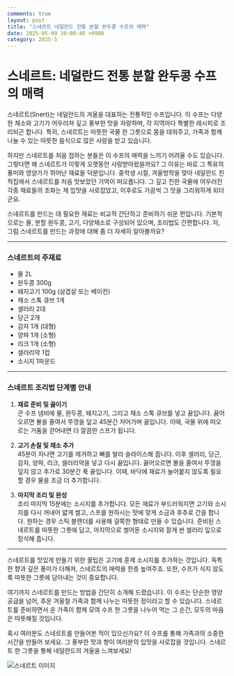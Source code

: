 ```yaml
---
comments: true
layout: post
title: "스네르트 네덜란드 전통 분할 완두콩 수프의 매력"
date: 2025-05-09 10:00:48 +0900
category: 2025-5
---
```


# 스네르트: 네덜란드 전통 분할 완두콩 수프의 매력

스네르트(Snert)는 네덜란드의 겨울을 대표하는 전통적인 수프입니다. 이 수프는 다양한 채소와 고기가 어우러져 깊고 풍부한 맛을 자랑하며, 각 지역마다 특별한 레시피로 조리되곤 합니다. 특히, 스네르트는 따뜻한 국물 한 그릇으로 몸을 데워주고, 가족과 함께 나눌 수 있는 따뜻한 음식으로 많은 사랑을 받고 있습니다. 

하지만 스네르트를 처음 접하는 분들은 이 수프의 매력을 느끼기 어려울 수도 있습니다. 그렇다면 왜 스네르트가 이렇게 오랫동안 사랑받아왔을까요? 그 이유는 바로 그 특유의 풍미와 영양가가 뛰어난 재료들 덕분입니다. 중학생 시절, 겨울방학을 맞아 네덜란드 친척집에서 스네르트를 처음 맛보았던 기억이 떠오릅니다. 그 깊고 진한 국물에 어우러진 각종 재료들의 조화는 제 입맛을 사로잡았고, 이후로도 가끔씩 그 맛을 그리워하게 되더군요.

스네르트를 만드는 데 필요한 재료는 비교적 간단하고 준비하기 쉬운 편입니다. 기본적으로는 물, 분할 완두콩, 고기, 다양채소로 구성되어 있으며, 조리법도 간편합니다. 자, 그럼 스네르트를 만드는 과정에 대해 좀 더 자세히 알아볼까요?

---

### 스네르트의 주재료

- 물 2L
- 완두콩 300g
- 돼지고기 100g (삼겹살 또는 베이컨)
- 채소 스톡 큐브 1개
- 셀러리 2대
- 당근 2개
- 감자 1개 (대형)
- 양파 1개 (소형)
- 리크 1개 (소형)
- 셀러리악 1컵
- 소시지 1파운드

---

### 스네르트 조리법 단계별 안내

1. **재료 준비 및 끓이기**  
   큰 수프 냄비에 물, 완두콩, 돼지고기, 그리고 채소 스톡 큐브를 넣고 끓입니다. 끓어오르면 불을 줄여서 뚜껑을 덮고 45분간 저어가며 끓입니다. 이때, 국물 위에 떠오르는 거품을 걷어내면 더 깔끔한 스프가 됩니다.

2. **고기 손질 및 채소 추가**  
   45분이 지나면 고기를 제거하고 뼈를 발라 슬라이스해 줍니다. 이후 셀러리, 당근, 감자, 양파, 리크, 셀러리악을 넣고 다시 끓입니다. 끓어오르면 불을 줄여서 뚜껑을 덮지 않고 추가로 30분간 푹 끓입니다. 이때, 바닥에 재료가 눌어붙지 않도록 필요할 경우 물을 조금 더 추가합니다.

3. **마지막 조리 및 완성**  
   조리 마지막 15분에는 소시지를 추가합니다. 모든 재료가 부드러워지면 고기와 소시지를 다시 꺼내어 얇게 썰고, 스프를 원하시는 맛에 맞게 소금과 후추로 간을 합니다. 원하는 경우 스틱 블렌더를 사용해 걸쭉한 형태로 만들 수 있습니다. 준비된 스네르트를 따뜻한 그릇에 담고, 마지막으로 썰어둔 소시지와 잘게 썬 셀러리 잎으로 장식해 줍니다.

---

스네르트를 맛있게 만들기 위한 꿀팁은 고기에 훈제 소시지를 추가하는 것입니다. 독특한 향과 깊은 풍미가 더해져, 스네르트의 매력을 한층 높여주죠. 또한, 수프가 식지 않도록 따뜻한 그릇에 담아내는 것이 중요합니다.

여기까지 스네르트를 만드는 방법을 간단히 소개해 드렸습니다. 이 수프는 단순한 영양 공급을 넘어, 추운 겨울철 가족과 함께 나누는 따뜻한 정이라고 할 수 있습니다. 스네르트를 준비하면서 온 가족이 함께 모여 수프 한 그릇을 나누어 먹는 그 순간, 모두의 마음은 따뜻해질 것입니다.

혹시 여러분도 스네르트를 만들어본 적이 있으신가요? 이 수프를 통해 가족과의 소중한 시간을 만들어 보세요. 그 풍부한 맛과 향이 여러분의 입맛을 사로잡을 것입니다. 스네르트 한 그릇을 통해 네덜란드의 겨울을 느껴보세요!

![스네르트 이미지](https://www.themealdb.com/images/media/meals/9ptx0a1565090843.jpg)